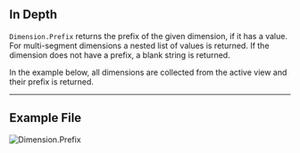 ## In Depth
`Dimension.Prefix` returns the prefix of the given dimension, if it has a value. For multi-segment dimensions a nested list of values is returned. If the dimension does not have a prefix, a blank string is returned.

In the example below, all dimensions are collected from the active view and their prefix is returned.
___
## Example File

![Dimension.Prefix](./Revit.Elements.Dimension.Prefix_img.jpg)